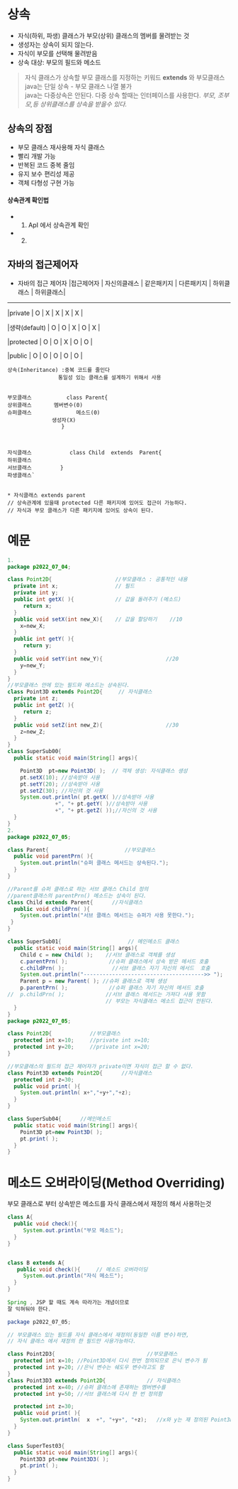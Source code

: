 
# 상속
* 자식(하위, 파생) 클래스가 부모(상위) 클래스의 멤버를 물려받는 것
* 생성자는 상속이 되지 않는다. 
* 자식이 부모를 선택해 물려받음
* 상속 대상: 부모의 필드와 메소드

>자식 클래스가 상속할 부모 클래스를   지정하는 키워드 
 **extends** 와 부모클래스  
>java는 단일 상속 - 부모 클래스 나열 불가   
>java는 다중상속은 안된다. 
>다중 상속 할때는 인터페이스를 사용한다. 
> _부모, 조부모,등 상위클래스를 상속을 받을수 있다._  

## 상속의 장점
* 부모 클래스 재사용해 자식 클래스
* 빨리 개발 가능
* 반복된 코드 중복 줄임
* 유지 보수 편리성 제공
* 객체 다형성 구현 가능
#### 상속관계 확인법
* 1. ApI 에서 상속관계 확인
* 2.  

## 자바의 접근제어자
* 자바의 접근 제어자
|접근제어자     |     자신의클래스  |  같은패키지   |    다른패키지 |     하위클래스   |    하위클래스|
-------------------------------------------------------------------------------------------------------------                        	    
|private 		|      O	      |        X	  |    	  X	        |         X        |         X     |

|생략(default)  |	  O	           |       O          |		   X          |         O       |        X     |

|protected      |        O	       |        O	   |		   X         |         O         |       O     |

|public         |   	 O	        |       O		   |	   O            |       O            |        O     |

```
상속(Inheritance) :중복 코드를 줄인다
                통일성 있는 클래스를 설계하기 위해서 사용


부모클래스           class Parent{
상위클래스	  	멤버변수(0)
슈퍼클래스              메소드(0)
		      생성자(X)
	             }



자식클래스    	     class Child  extends  Parent{
하위클래스
서브클래스	      }
파생클래스`


* 자식클래스 extends parent 
// 상속관계에 있을때 protected 다른 패키지에 있어도 접근이 가능하다.
// 자식과 부모 클래스가 다른 패키지에 있어도 상속이 된다. 
```
# 예문
```````````````````````````````````java
1.
package p2022_07_04;

class Point2D{                    //부모클래스 : 공통적인 내용
  private int x;                  // 필드 
  private int y;
  public int getX( ){             // 값을 돌려주기 (메소드)
     return x;
  }
  public void setX(int new_X){    // 값을 할당하기    //10
    x=new_X;
  }
  public int getY( ){                            
     return y;                                    
  }
  public void setY(int new_Y){                    //20
    y=new_Y;                                     
  }
}
//부모클래스 안에 있는 필드와 메소드는 상속된다.
class Point3D extends Point2D{     // 자식클래스 
  private int z;
  public int getZ( ){
     return z;
  }
  public void setZ(int new_Z){                    //30
    z=new_Z;
  }
}
class SuperSub00{                  
  public static void main(String[] args){

    Point3D  pt=new Point3D( );  // 객체 생성: 자식클래스 생성 
    pt.setX(10); //상속받아 사용
    pt.setY(20); //상속받아 사용
    pt.setZ(30); //자신의 것 사용
    System.out.println( pt.getX( )//상속받아 사용 
               +", "+ pt.getY( )//상속받아 사용 
               +", "+ pt.getZ( ));//자신의 것 사용
  }
}
2.
package p2022_07_05;

class Parent{                        //부모클래스
  public void parentPrn( ){
    System.out.println("슈퍼 클래스 메서드는 상속된다.");  
  }
}

//Parent를 슈퍼 클래스로 하는 서브 클래스 Child 정의 
//parent클래스의 parentPrn() 메소드는 상속이 된다.
class Child extends Parent{      //자식클래스 
  public void childPrn( ){
    System.out.println("서브 클래스 메서드는 슈퍼가 사용 못한다.");  
 }                                             
}

class SuperSub01{                     // 메인메소드 클래스 
  public static void main(String[] args){
    Child c = new Child( );    //서브 클래스로 객체를 생성
    c.parentPrn( );             //슈퍼 클래스에서 상속 받은 메서드 호출
    c.childPrn( );               //서브 클래스 자기 자신의 메서드  호출
    System.out.println("-------------------------------------->> ");  
    Parent p = new Parent( ); //슈퍼 클래스로 객체 생성
    p.parentPrn( );             //슈퍼 클래스 자기 자신의 메서드 호출
//  p.childPrn( );             //서브 클래스 메서드는 가져다 사용 못함
                               // 부모는 자식클래스 메소드 접근이 안된다. 
  }
}
package p2022_07_05;

class Point2D{            //부모클래스
  protected int x=10;     //private int x=10;
  protected int y=20;     //private int x=20;
}

//부모클래스의 필드의 접근 제어자가 private이면 자식이 접근 할 수 없다. 
class Point3D extends Point2D{      //자식클래스 
  protected int z=30;
  public void print( ){
    System.out.println( x+","+y+","+z);   
  }
}

class SuperSub04{      //메인메소드 
  public static void main(String[] args){
    Point3D pt=new Point3D( );  
    pt.print( );
  }
}
``````````````````````````````````````````````````
# 메소드 오버라이딩(Method Overriding)
   부모 클래스로 부터 상속받은 메소드를 자식 클래스에서
   재정의 해서 사용하는것
`````````````````````````````````java
class A{
  public void check(){
     System.out.println("부모 메소드");
  }
}


class B extends A{
   public void check(){  	// 메소드 오버라이딩
     System.out.println("자식 메소드");
  }
}
  
Spring , JSP 할 때도 계속 따라가는 개념이므로 
잘 익혀둬야 한다.

package p2022_07_05;

// 부모클래스 있는 필드를 자식 클래스에서 재정의(동일한 이름 변수)하면, 
// 자식 클래스 에서 재정의 한 필드만 사용가능하다. 

class Point2D3{                             //부모클래스 
  protected int x=10; //Point3D에서 다시 한번 정의되므로 은닉 변수가 됨
  protected int y=20; //은닉 변수는 쉐도우 변수라고도 함
}
class Point3D3 extends Point2D{             // 자식클래스
  protected int x=40; //슈퍼 클래스에 존재하는 멤버변수를 
  protected int y=50; //서브 클래스에 다시 한 번 정의함

  protected int z=30;
  public void print( ){
    System.out.println(  x  +", "+y+", "+z);   //x와 y는 재 정의된 Point3D 클래스 소속
  }
}

class SuperTest03{
  public static void main(String[] args){
    Point3D3 pt=new Point3D3( );
    pt.print( );
  }
}  

